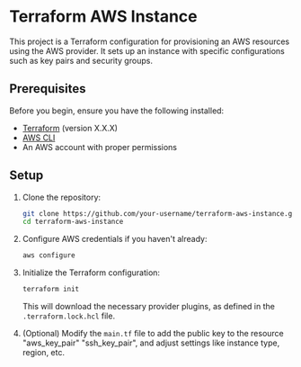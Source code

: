# Terraform AWS Instance

This project is a Terraform configuration for provisioning an AWS resources using the AWS provider. It sets up an instance with specific configurations such as key pairs and security groups.

## Prerequisites

Before you begin, ensure you have the following installed:

- [Terraform](https://www.terraform.io/downloads.html) (version X.X.X)
- [AWS CLI](https://aws.amazon.com/cli/)
- An AWS account with proper permissions

## Setup

1. Clone the repository:

    ```bash
    git clone https://github.com/your-username/terraform-aws-instance.git
    cd terraform-aws-instance
    ```

2. Configure AWS credentials if you haven't already:

    ```bash
    aws configure
    ```

3. Initialize the Terraform configuration:

    ```bash
    terraform init
    ```

    This will download the necessary provider plugins, as defined in the `.terraform.lock.hcl` file.

4. (Optional) Modify the `main.tf` file to add the public key to the resource "aws_key_pair" "ssh_key_pair", and adjust settings like instance type, region, etc.

